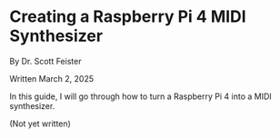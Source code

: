 # Creating a Raspberry Pi 4 MIDI Synthesizer

By Dr. Scott Feister

Written March 2, 2025

In this guide, I will go through how to turn a Raspberry Pi 4 into a MIDI synthesizer.

(Not yet written)